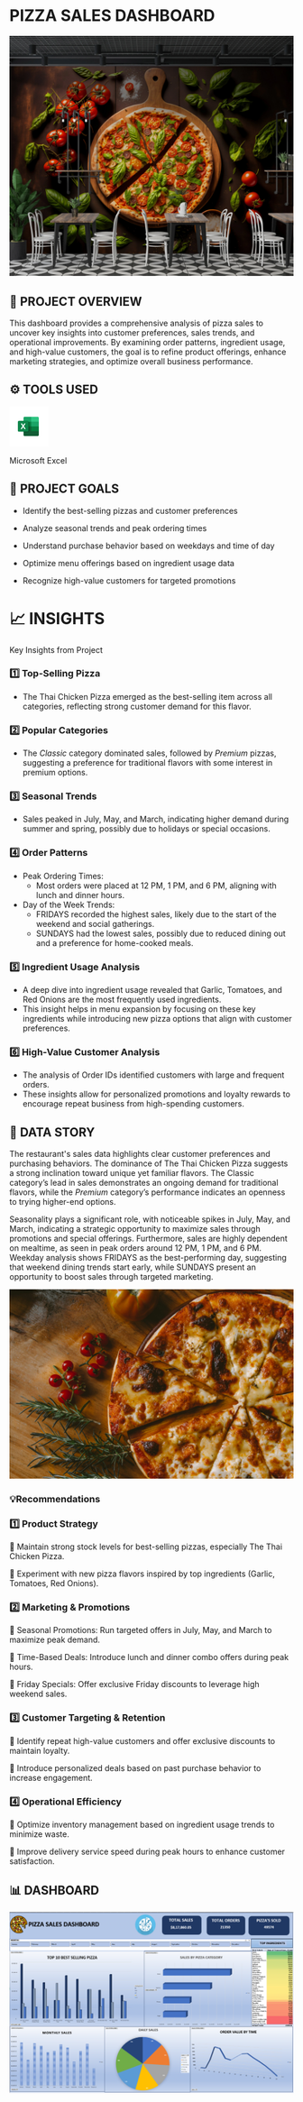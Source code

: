 # PIZZA SALES DASHBOARD
![](image2.webp)



## 📌 PROJECT OVERVIEW

This dashboard provides a comprehensive analysis of pizza sales to uncover key insights into customer preferences, sales trends, and operational improvements. By examining order patterns, ingredient usage, and high-value customers, the goal is to refine product offerings, enhance marketing strategies, and optimize overall business performance.

## ⚙️ TOOLS USED
[<img src="microsoftexcelicon.webp" alt="Excel Logo" width="70" height="70">](microsoftexcelicon.webp) &nbsp;

 Microsoft Excel

## 🎯 PROJECT GOALS
- Identify the best-selling pizzas and customer preferences

- Analyze seasonal trends and peak ordering times

- Understand purchase behavior based on weekdays and time of day

- Optimize menu offerings based on ingredient usage data

- Recognize high-value customers for targeted promotions

# 📈 INSIGHTS
Key Insights from Project

### 1️⃣ Top-Selling Pizza  
- The Thai Chicken Pizza emerged as the best-selling item across all categories, reflecting strong customer demand for this flavor.  

### 2️⃣  Popular Categories  
- The *Classic* category dominated sales, followed by *Premium* pizzas, suggesting a preference for traditional flavors with some interest in premium options.  

### 3️⃣ Seasonal Trends 
- Sales peaked in July, May, and March, indicating higher demand during summer and spring, possibly due to holidays or special occasions.

### 4️⃣ Order Patterns 
- Peak Ordering Times:
  - Most orders were placed at 12 PM, 1 PM, and 6 PM, aligning with lunch and dinner hours.  
- Day of the Week Trends:
  - FRIDAYS recorded the highest sales, likely due to the start of the weekend and social gatherings.  
  - SUNDAYS had the lowest sales, possibly due to reduced dining out and a preference for home-cooked meals.

### 5️⃣ Ingredient Usage Analysis
- A deep dive into ingredient usage revealed that Garlic, Tomatoes, and Red Onions are the most frequently used ingredients.
- This insight helps in menu expansion by focusing on these key ingredients while introducing new pizza options that align with customer preferences.
 
### 6️⃣ High-Value Customer Analysis
- The analysis of Order IDs identified customers with large and frequent orders.
- These insights allow for personalized promotions and loyalty rewards to encourage repeat business from high-spending customers.

## 🧠 DATA STORY

The restaurant's sales data highlights clear customer preferences and purchasing behaviors. The dominance of The Thai Chicken Pizza suggests a strong inclination toward unique yet familiar flavors. The Classic category’s lead in sales demonstrates an ongoing demand for traditional flavors, while the *Premium* category’s performance indicates an openness to trying higher-end options.  

Seasonality plays a significant role, with noticeable spikes in July, May, and March, indicating a strategic opportunity to maximize sales through promotions and special offerings. Furthermore, sales are highly dependent on mealtime, as seen in peak orders around 12 PM, 1 PM, and 6 PM. Weekday analysis shows FRIDAYS as the best-performing day, suggesting that weekend dining trends start early, while SUNDAYS present an opportunity to boost sales through targeted marketing.

![](image3.jpeg)
  
### 💡Recommendations
### 1️⃣ Product Strategy
   🍕 Maintain strong stock levels for best-selling pizzas, especially The Thai Chicken Pizza.
   
   🍕 Experiment with new pizza flavors inspired by top ingredients (Garlic, Tomatoes, Red Onions).

### 2️⃣ Marketing & Promotions
   🍕 Seasonal Promotions: Run targeted offers in July, May, and March to maximize peak demand.
   
   🍕 Time-Based Deals: Introduce lunch and dinner combo offers during peak hours.
   
   🍕 Friday Specials: Offer exclusive Friday discounts to leverage high weekend sales.

### 3️⃣ Customer Targeting & Retention
   🍕 Identify repeat high-value customers and offer exclusive discounts to maintain loyalty.
   
   🍕 Introduce personalized deals based on past purchase behavior to increase engagement.

### 4️⃣ Operational Efficiency
   🍕 Optimize inventory management based on ingredient usage trends to minimize waste.
   
   🍕 Improve delivery service speed during peak hours to enhance customer satisfaction.

## 📊 DASHBOARD
![](dashboard.png)




